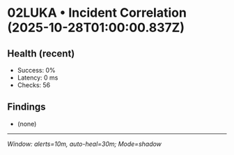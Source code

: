 # 02LUKA • Incident Correlation (2025-10-28T01:00:00.837Z)

## Health (recent)
- Success: 0%
- Latency: 0 ms
- Checks: 56

## Findings
- (none)

---
_Window: alerts=10m, auto-heal=30m; Mode=shadow_